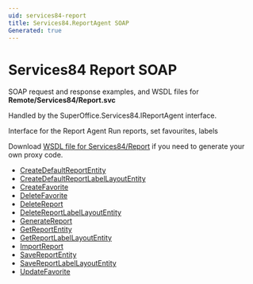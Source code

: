 ```yaml
---
uid: services84-report
title: Services84.ReportAgent SOAP
Generated: true
---
```


# Services84 Report SOAP

SOAP request and response examples, and WSDL files for **Remote/Services84/Report.svc**

Handled by the <see cref="T:SuperOffice.Services84.IReportAgent">SuperOffice.Services84.IReportAgent</see> interface.

Interface for the Report Agent
Run reports, set favourites, labels

Download [WSDL file for Services84/Report](../Services84-Report.md) if you need to generate your own proxy code.

* [CreateDefaultReportEntity](CreateDefaultReportEntity.md)
* [CreateDefaultReportLabelLayoutEntity](CreateDefaultReportLabelLayoutEntity.md)
* [CreateFavorite](CreateFavorite.md)
* [DeleteFavorite](DeleteFavorite.md)
* [DeleteReport](DeleteReport.md)
* [DeleteReportLabelLayoutEntity](DeleteReportLabelLayoutEntity.md)
* [GenerateReport](GenerateReport.md)
* [GetReportEntity](GetReportEntity.md)
* [GetReportLabelLayoutEntity](GetReportLabelLayoutEntity.md)
* [ImportReport](ImportReport.md)
* [SaveReportEntity](SaveReportEntity.md)
* [SaveReportLabelLayoutEntity](SaveReportLabelLayoutEntity.md)
* [UpdateFavorite](UpdateFavorite.md)
